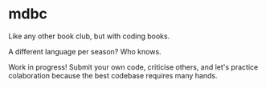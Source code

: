# mdbc
Like any other book club, but with coding books.

A different language per season? Who knows.

Work in progress! Submit your own code, criticise others, and let's practice colaboration because the best codebase requires many hands.
